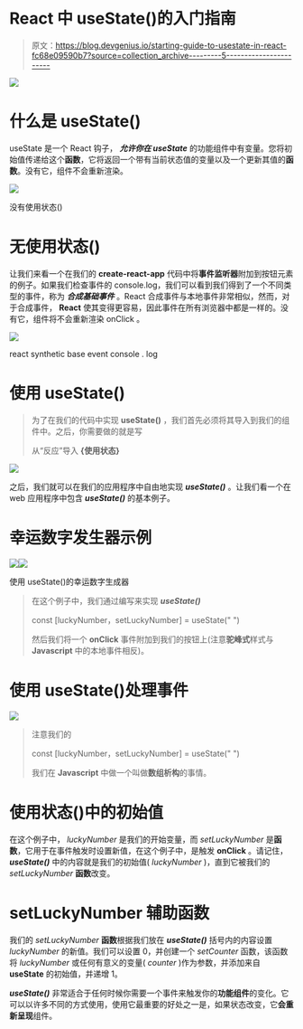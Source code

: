 # React 中 useState()的入门指南

> 原文：<https://blog.devgenius.io/starting-guide-to-usestate-in-react-fc68e09590b7?source=collection_archive---------5----------------------->

![](img/7c35dcda77eafa2466db801c67b81b02.png)

# **什么是 useState()**

useState 是一个 React 钩子， ***允许你在 useState*** 的功能组件中有变量。您将初始值传递给这个**函数**，它将返回一个带有当前状态值的变量以及一个更新其值的**函数**。没有它，组件不会重新渲染。

![](img/dfc6ec555f3a256a2a0ed4c3eac007b5.png)

没有使用状态()

# **无使用状态()**

让我们来看一个在我们的 **create-react-app** 代码中将**事件监听器**附加到按钮元素的例子。如果我们检查事件的 console.log，我们可以看到我们得到了一个不同类型的事件，称为 ***合成基础事件*** 。React 合成事件与本地事件非常相似，然而，对于合成事件， **React** 使其变得更容易，因此事件在所有浏览器中都是一样的。没有它，组件将不会重新渲染 onClick 。

![](img/05b61c2b3797a8b1aa7cb65616580ae2.png)

react synthetic base event console . log

# **使用 useState()**

> 为了在我们的代码中实现 **useState()** ，我们首先必须将其导入到我们的组件中。之后，你需要做的就是写
> 
> 从“反应”导入 **{使用状态}**

![](img/b1b8fce95277f712e8afb6f209d5b03f.png)

之后，我们就可以在我们的应用程序中自由地实现 ***useState()*** 。让我们看一个在 web 应用程序中包含 ***useState()*** 的基本例子。

# **幸运数字发生器示例**

![](img/7de418b958f85237411091f78d1038a4.png)![](img/59834ab9a59d1fa5d9b65454ef4e926f.png)

使用 useState()的幸运数字生成器

> 在这个例子中，我们通过编写来实现 ***useState()***
> 
> const [luckyNumber，setLuckyNumber] = useState(" ")
> 
> 然后我们将一个 **onClick** 事件附加到我们的按钮上(注意**驼峰式**样式与 **Javascript** 中的本地事件相反)。

# 使用 useState()处理事件

![](img/ef8e588dcf9bb8b90d434d66fb4c60f5.png)

> 注意我们的
> 
> const [luckyNumber，setLuckyNumber] = useState(" ")
> 
> 我们在 **Javascript** 中做一个叫做**数组析构**的事情。

# **使用状态()中的初始值**

在这个例子中， *luckyNumber* 是我们的开始变量，而 *setLuckyNumber* 是**函数**，它用于在事件触发时设置新值，在这个例子中，是触发 **onClick** 。请记住， ***useState()*** 中的内容就是我们的初始值( *luckyNumber* )，直到它被我们的 *setLuckyNumber* **函数**改变。

# **setLuckyNumber 辅助函数**

我们的 *setLuckyNumber* **函数**根据我们放在 ***useState()*** 括号内的内容设置 *luckyNumber* 的新值。我们可以设置 0，并创建一个 *setCounter* 函数，该函数将 *luckyNumber* 或任何有意义的变量( *counter* )作为参数，并添加来自 **useState** 的初始值，并递增 1。

***useState()*** 非常适合于任何时候你需要一个事件来触发你的**功能组件**的变化。它可以以许多不同的方式使用，使用它最重要的好处之一是，如果状态改变，它**会重新呈现**组件。